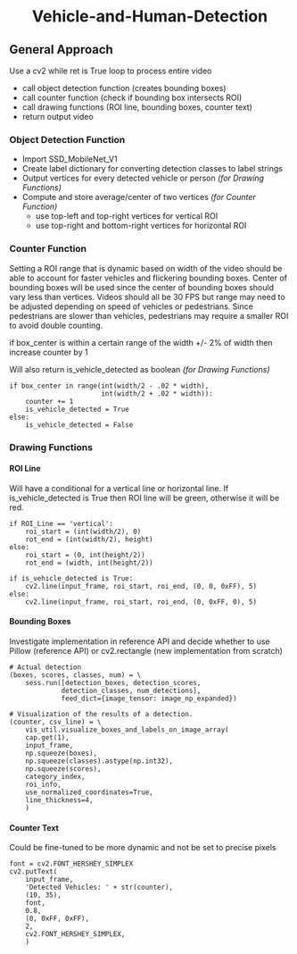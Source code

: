 # <center> Vehicle-and-Human-Detection

## General Approach

Use a cv2 while ret is True loop to process entire video
- call object detection function (creates bounding boxes)
- call counter function (check if bounding box intersects ROI)
- call drawing functions (ROI line, bounding boxes, counter text)
- return output video

### Object Detection Function

- Import SSD_MobileNet_V1
- Create label dictionary for converting detection classes to label strings
- Output vertices for every detected vehicle or person *(for Drawing Functions)*
- Compute and store average/center of two vertices *(for Counter Function)*
    - use top-left and top-right vertices for vertical ROI
    - use top-right and bottom-right vertices for horizontal ROI

### Counter Function

Setting a ROI range that is dynamic based on width of the video should be able to account for faster
vehicles and flickering bounding boxes. Center of bounding boxes will be used since the center of
bounding boxes should vary less than vertices. Videos should all be 30 FPS but range may need to be
adjusted depending on speed of vehicles or pedestrians. Since pedestrians are slower than vehicles,
pedestrians may require a smaller ROI to avoid double counting.

if box_center is within a certain range of the width +/- 2% of width then increase counter by 1

Will also return is_vehicle_detected as boolean *(for Drawing Functions)*

```
if box_center in range(int(width/2 - .02 * width),
                       int(width/2 + .02 * width)):
    counter += 1
    is_vehicle_detected = True
else:
    is_vehicle_detected = False
```
### Drawing Functions

#### ROI Line

Will have a conditional for a vertical line or horizontal line.
If is_vehicle_detected is True then ROI line will be green, otherwise it will be red.


```
if ROI_Line == 'vertical':
    roi_start = (int(width/2), 0)
    rot_end = (int(width/2), height)
else:
    roi_start = (0, int(height/2))
    rot_end = (width, int(height/2))

if is_vehicle_detected is True:
    cv2.line(input_frame, roi_start, roi_end, (0, 0, 0xFF), 5)
else:
    cv2.line(input_frame, roi_start, roi_end, (0, 0xFF, 0), 5)
```

#### Bounding Boxes

Investigate implementation in reference API and decide whether to use
Pillow (reference API) or cv2.rectangle (new implementation from scratch)

```
# Actual detection
(boxes, scores, classes, num) = \
    sess.run([detection_boxes, detection_scores,
             detection_classes, num_detections],
             feed_dict={image_tensor: image_np_expanded})

# Visualization of the results of a detection.
(counter, csv_line) = \
    vis_util.visualize_boxes_and_labels_on_image_array(
    cap.get(1),
    input_frame,
    np.squeeze(boxes),
    np.squeeze(classes).astype(np.int32),
    np.squeeze(scores),
    category_index,
    roi_info,
    use_normalized_coordinates=True,
    line_thickness=4,
    )
```




#### Counter Text

Could be fine-tuned to be more dynamic and not be set to precise pixels

```
font = cv2.FONT_HERSHEY_SIMPLEX
cv2.putText(
    input_frame,
    'Detected Vehicles: ' + str(counter),
    (10, 35),
    font,
    0.8,
    (0, 0xFF, 0xFF),
    2,
    cv2.FONT_HERSHEY_SIMPLEX,
    )
 ```
